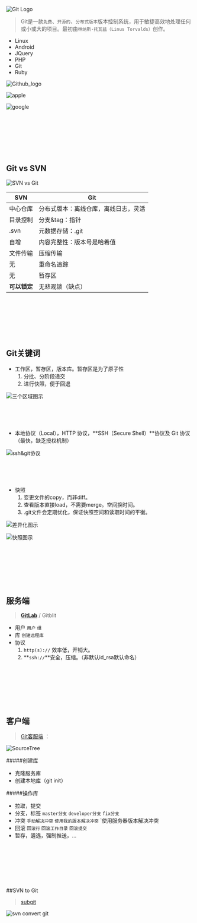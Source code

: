 ![Git Logo](https://github.com/mzying2013/GitShare/blob/master/logo@2x.png?raw=true)


>Git是一款`免费`、`开源的`、`分布式版本`版本控制系统，用于敏捷高效地处理任何或小或大的项目。最初由`林纳斯·托瓦兹（Linus Torvalds）`创作。


- Linux
- Android
- JQuery
- PHP
- Git
- Ruby

![Github_logo](https://github.com/mzying2013/GitShare/blob/master/GitHub-Mark.png?raw=true)

![apple](https://github.com/mzying2013/GitShare/blob/master/apple_github.png?raw=true)

![google](https://github.com/mzying2013/GitShare/blob/master/google_github.png?raw=true)

<br/><br/><br/><br/><br/><br/>






## Git vs SVN

![SVN vs Git](https://github.com/mzying2013/GitShare/blob/master/svn-vs-git.png?raw=true)

| SVN      | Git                |
| -------- | ------------------ |
| 中心仓库     | 分布式版本：离线仓库，离线日志，灵活 |
| 目录控制     | 分支&tag：指针          |
| .svn     | 元数据存储：.git         |
| 自增       | 内容完整性：版本号是哈希值      |
| 文件传输     | 压缩传输               |
| 无        | 重命名追踪              |
| 无        | 暂存区                |
| **可以锁定** | 无悲观锁（缺点）           |

<br/><br/><br/><br/><br/><br/>





## Git关键词

- 工作区，暂存区，版本库。暂存区是为了原子性
  1. 分批、分阶段递交 
  2. 进行快照，便于回退


![三个区域图示](https://github.com/mzying2013/GitShare/blob/master/%E4%B8%89%E4%B8%AA%E5%8C%BA%E5%9F%9F%E5%9B%BE%E7%A4%BA.jpeg?raw=true)

<br/><br/><br/>





- 本地协议（Local），HTTP 协议，**SSH（Secure Shell）**协议及 Git 协议（最快，缺乏授权机制）


![ssh&git协议](https://github.com/mzying2013/GitShare/blob/master/ssh_http_proxy.png?raw=true)

<br/><br/><br/>





- 快照
  1. 变更文件的copy，而非diff。
  2. 查看版本直接load，不需要merge。空间换时间。
  3. .git文件会定期优化，保证快照空间和读取时间的平衡。


![差异化图示](https://github.com/mzying2013/GitShare/blob/master/%E5%B7%AE%E5%BC%82%E6%80%A7%E6%AF%94%E8%BE%83.png?raw=true)



![快照图示](https://github.com/mzying2013/GitShare/blob/master/%E5%BF%AB%E7%85%A7%E6%AF%94%E8%BE%83.png?raw=true)

<br/><br/><br/><br/><br/><br/>




## 服务端
> [**GitLab**](http://172.16.2.187/) / Gitblit

- 用户 `用户` `组`
- 库 `创建远程库`
- 协议
  1.  `http(s)://` 效率低，开销大。
  2.  **`ssh://`**安全，压缩。（非默认id_rsa默认命名）

<br/><br/><br/><br/><br/><br/>

## 客户端
>[Git客服端](https://git-scm.com/downloads/guis) ：

![SourceTree](https://github.com/mzying2013/GitShare/blob/master/SourceTree.png?raw=true)

#####创建库
- 克隆服务库 
- 创建本地库（git init）

#####操作库 
- 拉取，提交
- 分支，标签 `master分支` `developer分支` `fix分支`
- 冲突 `手动解决冲突` `使用我的版本解决冲突` `使用服务器版本解决冲突
- 回滚 `回滚行` `回滚工作目录` `回滚提交`
- 暂存，遴选，强制推送，...


<br/><br/><br/><br/><br/><br/>

##SVN to Git
>[subgit](http://www.subgit.com/)

![svn convert git](https://github.com/mzying2013/GitShare/blob/master/svn-convert-git.png?raw=true)


